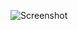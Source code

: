 ![Screenshot](https://raw.githubusercontent.com/Cryakl/Ultimate-RAT-Collection/refs/heads/main/DigitalRootbeer/Screenshot.png)
